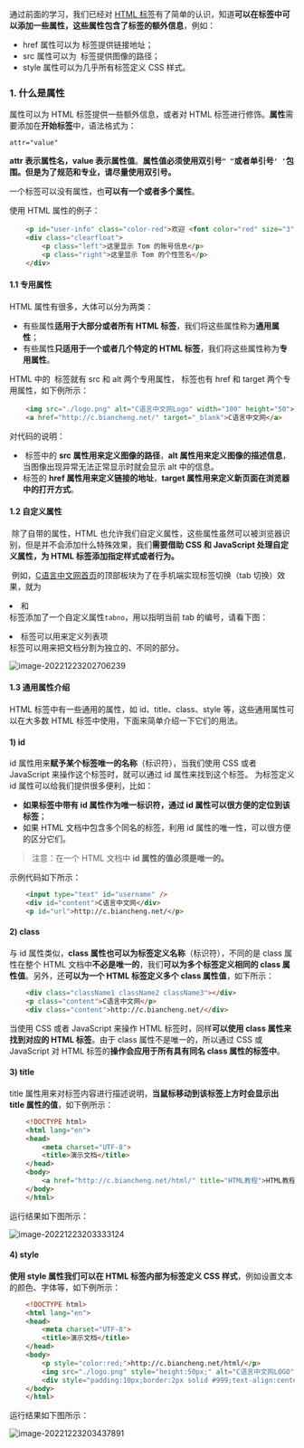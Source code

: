 通过前面的学习，我们已经对 [HTML 标签](http://c.biancheng.net/view/9382.html)有了简单的认识，知道**可以在标签中可以添加一些属性，这些属性包含了标签的额外信息**，例如：

- href 属性可以为 <a> 标签提供链接地址；
- src 属性可以为 <img> 标签提供图像的路径；
- style 属性可以为几乎所有标签定义 CSS 样式。

### 1. 什么是属性

属性可以为 HTML 标签提供一些额外信息，或者对 HTML 标签进行修饰。**属性**需要添加在**开始标签**中，语法格式为：

```
attr="value"
```

**attr 表示属性名，value 表示属性值**。**属性值必须使用双引号`" "`或者单引号`' '`包围。**但是为了规范和专业，请**尽量使用双引号。**

一个标签可以没有属性，也**可以有一个或者多个属性**。

使用 HTML 属性的例子：

```html
    <p id="user-info" class="color-red">欢迎 <font color="red" size="3">Tom</font> 来到C语言中文网，您已经使用本站 3 年了，这是您第 12 次登录。<p>
    <div class="clearfloat">
        <p class="left">这里显示 Tom 的账号信息</p>
        <p class="right">这里显示 Tom 的个性签名</p>
    </div>
```

#### 1.1 专用属性

HTML 属性有很多，大体可以分为两类：

- 有些属性**适用于大部分或者所有 HTML 标签**，我们将这些属性称为**通用属性**；
- 有些属性**只适用于一个或者几个特定的 HTML 标签**，我们将这些属性称为**专用属性**。

HTML 中的 <img> 标签就有 src 和 alt 两个专用属性，<a> 标签也有 href 和 target 两个专用属性，如下例所示：

```html
    <img src="./logo.png" alt="C语言中文网Logo" width="100" height="50">   <!-- --> 图像
    <a href="http://c.biancheng.net/" target="_blank">C语言中文网</a>    <!-- --> 超链接
```

对代码的说明：

- <img> 标签中的 **src 属性用来定义图像的路径**，**alt 属性用来定义图像的描述信息**，当图像出现异常无法正常显示时就会显示 alt 中的信息。
- <a> 标签的 **href 属性用来定义链接的地址**，**target 属性用来定义新页面在浏览器中的打开方式**。

#### 1.2 自定义属性

​	除了自带的属性，HTML 也允许我们自定义属性，这些属性虽然可以被浏览器识别，但是并不会添加什么特殊效果，我们**需要借助 CSS 和 JavaScript 处理自定义属性，为 HTML 标签添加指定样式或者行为。**

​	例如，[C语言中文网首页](http://c.biancheng.net/)的顶部板块为了在手机端实现标签切换（tab 切换）效果，就为 <li> 和<div> 标签添加了一个自定义属性`tabno`，用以指明当前 tab 的编号，请看下图：

<li>标签可以用来定义列表项

<div>标签可以用来把文档分割为独立的、不同的部分。

![image-20221223202706239](C:\Users\DELL\AppData\Roaming\Typora\typora-user-images\image-20221223202706239.png)

#### 1.3 通用属性介绍

HTML 标签中有一些通用的属性，如 id、title、class、style 等，这些通用属性可以在大多数 HTML 标签中使用，下面来简单介绍一下它们的用法。

#### 1) id

id 属性用来**赋予某个标签唯一的名称**（标识符），当我们使用 CSS 或者 JavaScript 来操作这个标签时，就可以通过 id 属性来找到这个标签。
 为标签定义 id 属性可以给我们提供很多便利，比如：

- **如果标签中带有 id 属性作为唯一标识符，通过 id 属性可以很方便的定位到该标签**；
- 如果 HTML 文档中包含多个同名的标签，利用 id 属性的唯一性，可以很方便的区分它们。

> 注意：在一个 HTML 文档中 **id 属性的值必须是唯一的。**

示例代码如下所示：

```html
    <input type="text" id="username" />
    <div id="content">C语言中文网</div>
    <p id="url">http://c.biancheng.net/</p>
```

#### 2) class

与 id 属性类似，**class 属性也可以为标签定义名称**（标识符），不同的是 class 属性在整个 HTML 文档中**不必是唯一的**，我们**可以为多个标签定义相同的 class 属性值**。另外，还**可以为一个 HTML 标签定义多个 class 属性值**，如下所示：

```html
    <div class="className1 className2 className3"></div>
    <p class="content">C语言中文网</p>
    <div class="content">http://c.biancheng.net/</div>
```

当使用 CSS 或者 JavaScript 来操作 HTML 标签时，同样**可以使用 class 属性来找到对应的 HTML 标签**。由于  class 属性不是唯一的，所以通过 CSS 或 JavaScript 对 HTML 标签的**操作会应用于所有具有同名 class 属性的标签中**。

#### 3) title

title 属性用来对标签内容进行描述说明，**当鼠标移动到该标签上方时会显示出 title 属性的值**，如下例所示：

```html
    <!DOCTYPE html>
    <html lang="en">
    <head>
        <meta charset="UTF-8">
        <title>演示文档</title>
    </head>
    <body>
        <a href="http://c.biancheng.net/html/" title="HTML教程">HTML教程</a>
    </body>
    </html>
```

运行结果如下图所示：

![image-20221223203333124](C:\Users\DELL\AppData\Roaming\Typora\typora-user-images\image-20221223203333124.png)

#### 4) style

**使用 style 属性我们可以在 HTML 标签内部为标签定义 CSS 样式**，例如设置文本的颜色、字体等，如下例所示：

```html
    <!DOCTYPE html>
    <html lang="en">
    <head>
        <meta charset="UTF-8">
        <title>演示文档</title>
    </head>
    <body>
        <p style="color:red;">http://c.biancheng.net/html/</p>
        <img src="./logo.png" style="height:50px;" alt="C语言中文网LOGO">
        <div style="padding:10px;border:2px solid #999;text-align:center;">C语言中文网</div>
    </body>
    </html>
```

运行结果如下图所示：

![image-20221223203437891](C:\Users\DELL\AppData\Roaming\Typora\typora-user-images\image-20221223203437891.png)